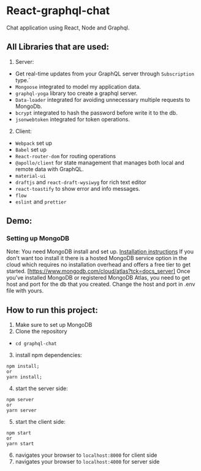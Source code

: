 # React-graphql-chat
Chat application using React, Node and Graphql.

## All Libraries that are used:
1. Server:
-  Get real-time updates from your GraphQL server through `Subscription` type.`
- `Mongoose` integrated to model my application data.
- `graphql-yoga` library too create a graphql server.
- `Data-loader` integrated for avoiding unnecessary multiple requests to MongoDb.
- `bcrypt` integrated to hash the password before write it to the db.
- `jsonwebtoken` integrated for token operations.
2. Client:
- `Webpack` set up
- `Babel` set up
- `React-router-dom` for routing operations
- `@apollo/client` for state management that manages both local and remote data with GraphQL.
- `material-ui`
- `draftjs` and `react-draft-wysiwyg` for rich text editor
- `react-toastify` to show error and info messages.
- `flow`
- `eslint` and `prettier`

## Demo:

### Setting up MongoDB

Note: You need MongoDB install and set up. [Installation instructions](https://docs.mongodb.org/manual/installation/)
If you don't want too install it there is a hosted MongoDB service option in the cloud which requires no installation overhead and offers a free tier to get started.
[https://www.mongodb.com/cloud/atlas?tck=docs_server]
Once you've installed MongoDB or registered MongoDB Atlas, you need to get host and port for the db that you created.
Change the host and port in .env file with yours.

## How to run this project:
1. Make sure to set up MongoDB
2. Clone the repository
- `cd graphql-chat`
3. install npm dependencies:
```
npm install;
or
yarn install;
```
4. start the server side:
```
npm server
or
yarn server
```

5. start the client side:
```
npm start
or
yarn start
```
6. navigates your browser to `localhost:8000` for client side
7. navigates your browser to `localhost:4000` for server side
